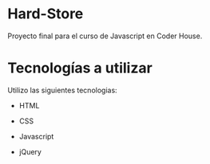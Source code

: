 # Hard-Store

Proyecto final para el curso de Javascript en Coder House.

# Tecnologías a utilizar

Utilizo las siguientes tecnologias:


- HTML


- CSS


- Javascript


- jQuery



